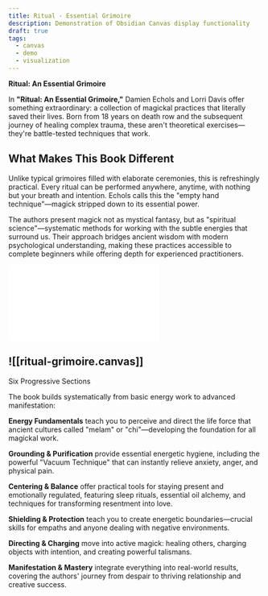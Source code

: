 ```yaml
---
title: Ritual - Essential Grimoire
description: Demonstration of Obsidian Canvas display functionality
draft: true
tags:
  - canvas
  - demo
  - visualization
---
```

**Ritual: An Essential Grimoire**

In **"Ritual: An Essential Grimoire,"** Damien Echols and Lorri Davis offer something extraordinary: a collection of magickal practices that literally saved their lives. Born from 18 years on death row and the subsequent journey of healing complex trauma, these aren't theoretical exercises—they're battle-tested techniques that work.
## What Makes This Book Different

Unlike typical grimoires filled with elaborate ceremonies, this is refreshingly practical. Every ritual can be performed anywhere, anytime, with nothing but your breath and intention. Echols calls this the "empty hand technique"—magick stripped down to its essential power.

The authors present magick not as mystical fantasy, but as "spiritual science"—systematic methods for working with the subtle energies that surround us. Their approach bridges ancient wisdom with modern psychological understanding, making these practices accessible to complete beginners while offering depth for experienced practitioners.

![Map Canvas](./media/map.json) 
## ![[ritual-grimoire.canvas]]
Six Progressive Sections

The book builds systematically from basic energy work to advanced manifestation:

**Energy Fundamentals** teach you to perceive and direct the life force that ancient cultures called "melam" or "chi"—developing the foundation for all magickal work.

**Grounding & Purification** provide essential energetic hygiene, including the powerful "Vacuum Technique" that can instantly relieve anxiety, anger, and physical pain.

**Centering & Balance** offer practical tools for staying present and emotionally regulated, featuring sleep rituals, essential oil alchemy, and techniques for transforming resentment into love.

**Shielding & Protection** teach you to create energetic boundaries—crucial skills for empaths and anyone dealing with negative environments.

**Directing & Charging** move into active magick: healing others, charging objects with intention, and creating powerful talismans.

**Manifestation & Mastery** integrate everything into real-world results, covering the authors' journey from despair to thriving relationship and creative success.